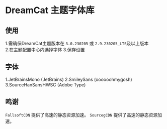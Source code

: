 # DreamCat 主题字体库

## 使用
1.需确保DreamCat主题版本在 `3.0.230205` 或 `2.9.230205_LTS`及以上版本  
2.在主题配置中心内选择字体
3.保存设置

## 字体
1.JetBrainsMono (JetBrains)
2.SmileySans (oooooohmygosh)
3.SourceHanSansHWSC (Adobe Type)

## 鸣谢
`FallsoftCDN` 提供了高速的静态资源加速。
`SourcegCDN` 提供了高速的静态资源加速。
